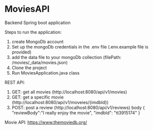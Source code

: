# MoviesAPI
Backend Spring boot application 

Steps to run the application: 
1. create MongoDb account
2. Set up the mongoDb credentials in the .env file (.env.example file is provided)
3. add the data file to your mongoDb collection (filePath: /movies/_data/movies.json)
4. Clone the project
5. Run MoviesApplication.java class

REST API:
1. GET: get all movies (http://localhost:8080/api/v1/movies)
2. GET: get a specific movie (http://localhost:8080/api/v1/moveies/{imdbId})
2. POST: post a review (http://localhost:8080/api/v1/reviews) 
body {
   "reviewBody":"I really enjoy the movie",
   "imdbId": "tt3915174"
   }

Movie API:
https://www.themoviedb.org/
